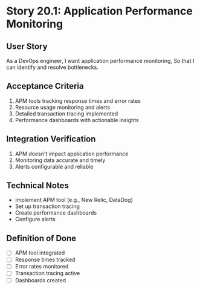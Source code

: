 # Story 20.1: Application Performance Monitoring

## User Story
As a DevOps engineer,
I want application performance monitoring,
So that I can identify and resolve bottlenecks.

## Acceptance Criteria
1. APM tools tracking response times and error rates
2. Resource usage monitoring and alerts
3. Detailed transaction tracing implemented
4. Performance dashboards with actionable insights

## Integration Verification
1. APM doesn't impact application performance
2. Monitoring data accurate and timely
3. Alerts configurable and reliable

## Technical Notes
- Implement APM tool (e.g., New Relic, DataDog)
- Set up transaction tracing
- Create performance dashboards
- Configure alerts

## Definition of Done
- [ ] APM tool integrated
- [ ] Response times tracked
- [ ] Error rates monitored
- [ ] Transaction tracing active
- [ ] Dashboards created